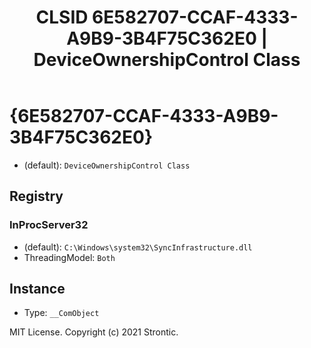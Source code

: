 ﻿---
title: "CLSID 6E582707-CCAF-4333-A9B9-3B4F75C362E0 | DeviceOwnershipControl Class"
excerpt: What is COM-Object CLSID 6E582707-CCAF-4333-A9B9-3B4F75C362E0?
---

# {6E582707-CCAF-4333-A9B9-3B4F75C362E0}

* (default): `DeviceOwnershipControl Class`

## Registry


### InProcServer32

* (default): `C:\Windows\system32\SyncInfrastructure.dll`
* ThreadingModel: `Both`

## Instance

* Type: `__ComObject`

MIT License. Copyright (c) 2021 Strontic.


